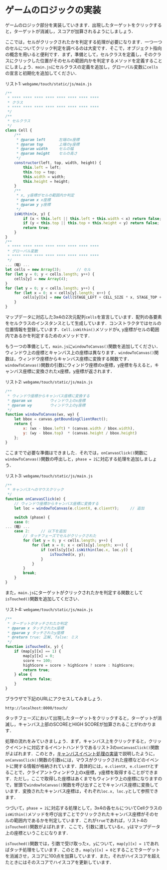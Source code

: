 # ゲームのロジックの実装

ゲームのロジック部分を実装していきます．出現したターゲットをクリックすると，ターゲットが消滅し，スコアが加算されるようにしましょう．

ここでは，セルがクリックされたかを判定する処理が必要になります．一つ一つのセルについてクリック判定を調べるのは大変です．そこで，オブジェクト指向の概念を用いると便利です．まず，準備として，セルクラスを定義し，そのクラスにクリックした位置がそのセルの範囲内かを判定するメソッドを定義することにしましょう．`main.js`にセルクラスの定義を追加し，グローバル変数に`cells`の宣言と初期化を追加してください．

リスト1: `webgame/touch/static/js/main.js`
```js
/**
 * **** **** **** **** **** **** **** ****
 * クラス
 * **** **** **** **** **** **** **** ****
 */
/**
 * セルクラス
 */
class Cell {
    /**
     * @param left      左端のx座標
     * @param top       上端のy座標
     * @param width     セルの幅
     * @param height    セルの高さ
     */
    constructor(left, top, width, height) {
        this.left = left;
        this.top = top;
        this.width = width;
        this.height = height;
    }
    /**
     * x, y座標がセルの範囲内か判定
     * @param x x座標
     * @param y y座標
     */
    isWithin(x, y) {
        if (x < this.left || this.left + this.width < x) return false;
        if (y < this.top || this.top + this.height < y) return false;
        return true;
    }
}
/**
 * **** **** **** **** **** **** **** ****
 * グローバル変数
 * **** **** **** **** **** **** **** ****
 */
...（略）...
let cells = new Array(3);       // セル
for (let y = 0; y < cells.length; y++) {
    cells[y] = new Array(4);
}
for (let y = 0; y < cells.length; y++) {
    for (let x = 0; x < cells[y].length; x++) {
        cells[y][x] = new Cell(STAGE_LEFT + CELL_SIZE * x, STAGE_TOP + CELL_SIZE * y, CELL_SIZE, CELL_SIZE);
    }
}
```

マップデータに対応した3x4の2次元配列`cells`を宣言しています．配列の各要素をセルクラスのインスタンスとして生成しています．コンストラクタではセルの位置情報を登録しています．`Cell.isWithin()`メソッドがx, y座標がセルの範囲内であるかを判定するためのメソッドです．

もう一つの準備として，`main.js`に`windowToCanvas()`関数を追加してください．ウィンドウ上の座標とキャンバス上の座標は異なります．`windowToCanvas()`関数は，ウィンドウ座標からキャンバス座標に変換する関数です．`windowToCanvas()`関数の引数にウィンドウ座標のx座標，y座標を与えると，キャンバス座標に変換されたx座標，y座標が返されます．

リスト2: `webgame/touch/static/js/main.js`
```js
/**
 * ウィンドウ座標からキャンバス座標に変換する
 * @param wx		ウィンドウ上のx座標
 * @param wy		ウィンドウ上のy座標
 */
function windowToCanvas(wx, wy) {
	let bbox = canvas.getBoundingClientRect();
	return {
		x: (wx - bbox.left) * (canvas.width / bbox.width),
		y: (wy - bbox.top)  * (canvas.height / bbox.height)
	};
}
```

ここまでで必要な準備はできました．それでは，`onCanvasClick()`関数に`windowToCanvas()`関数の呼出しと，`phase = 2`に対応する処理を追加しましょう．

リスト3: `webgame/touch/static/js/main.js`
```js
/**
 * キャンバスへのマウスクリック
 */
function onCanvasClick(e) {
    // ウィンドウ座標からキャンバス座標に変換する
    let loc = windowToCanvas(e.clientX, e.clientY);     // 追加

    switch (phase) {
    case 0:
...（略）...
    case 2:     // 以下を追加
        // タッチフェーズでセルがクリックされた
        for (let y = 0; y < cells.length; y++) {
            for (let x = 0; x < cells[y].length; x++) {
                if (cells[y][x].isWithin(loc.x, loc.y)) {
                    isTouched(x, y);
                }
            }
        }
        break;
    }
}
```

また，`main.js`にターゲットがクリックされたかを判定する関数として`isTouched()`関数を追加してください．

リスト4: `webgame/touch/static/js/main.js`
```js
/**
 * ターゲットがタッチされたか判定
 * @param x タッチされたx座標
 * @param y タッチされたy座標
 * @return true: 正解, false: ミス
 */
function isTouched(x, y) {
    if (map[y][x] == 1) {
        map[y][x] = 0;
        score += 100;
        highScore = score > highScore ? score : highScore;
        return true;
    } else {
        return false;
    }
}
```

ブラウザで下記のURLにアクセスしてみましょう．

`http://localhost:8000/touch/`

タッチフェーズにおいて出現したターゲットをクリックすると，ターゲットが消滅し，キャンバス上部のSCOREとHIGH SCOREが加算されることがわかります．

処理の流れをみていきましょう．まず，キャンバス上をクリックすると，クリックイベントに対応するイベントハンドラであるリスト3の`onCanvasClick()`関数がよばれます．このとき，<a href="../webgame14">キャンバスイベント処理の実装</a>で説明したように，`onCanvasClick()`関数の引数`e`には，マウスがクリックされた座標などのイベントに関する情報が格納されています．具体的には，`e.clientX, e.clientY`とすることで，クライアントウィンドウ上のx座標，y座標を取得することができます．ただし，ここで取得した座標はあくまでもウィンドウ上の座標になりますので，冒頭で`windowToCanvas()`関数を呼び出すことでキャンバス座標に変換しています．変換されたキャンバス座標は，それぞれ`loc.x, loc.y`として参照できます．

つづいて，`phase = 2`に対応する処理として，3x4の各セルについてCellクラスの`isWithin()`メソッドを呼び出すことでクリックされたキャンバス座標がそのセルの範囲内であるかを判定しています．これが`true`であれば，リスト4の`isTouched()`関数がよばれます．ここで，引数に渡している`x, y`はマップデータ上の座標ということになります．

`isTouched()`関数では，引数で受け取った`x, y`について，`map[y][x] = 1`であればタッチ処理をしています．このとき，`map[y][x] = 0`とすることでターゲットを消滅させ，スコアに100点を加算しています．また，それがハイスコアを超えたときにはそのスコアでハイスコアを更新しています．
